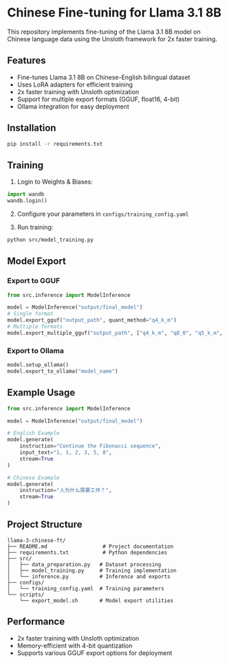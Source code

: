 # Chinese Fine-tuning for Llama 3.1 8B

This repository implements fine-tuning of the Llama 3.1 8B model on Chinese language data using the Unsloth framework for 2x faster training.

## Features

- Fine-tunes Llama 3.1 8B on Chinese-English bilingual dataset
- Uses LoRA adapters for efficient training
- 2x faster training with Unsloth optimization
- Support for multiple export formats (GGUF, float16, 4-bit)
- Ollama integration for easy deployment

## Installation

```bash
pip install -r requirements.txt
```

## Training

1. Login to Weights & Biases:
```python
import wandb
wandb.login()
```

2. Configure your parameters in `configs/training_config.yaml`

3. Run training:
```bash
python src/model_training.py
```

## Model Export

### Export to GGUF
```python
from src.inference import ModelInference

model = ModelInference("output/final_model")
# Single format
model.export_gguf("output_path", quant_method="q4_k_m")
# Multiple formats
model.export_multiple_gguf("output_path", ["q4_k_m", "q8_0", "q5_k_m", "f16"])
```

### Export to Ollama
```python
model.setup_ollama()
model.export_to_ollama("model_name")
```

## Example Usage

```python
from src.inference import ModelInference

model = ModelInference("output/final_model")

# English Example
model.generate(
    instruction="Continue the Fibonacci sequence",
    input_text="1, 1, 2, 3, 5, 8",
    stream=True
)

# Chinese Example
model.generate(
    instruction="人为什么需要工作？",
    stream=True
)
```

## Project Structure
```
llama-3-chinese-ft/
├── README.md                  # Project documentation
├── requirements.txt           # Python dependencies
├── src/
│   ├── data_preparation.py   # Dataset processing
│   ├── model_training.py     # Training implementation
│   └── inference.py          # Inference and exports
├── configs/
│   └── training_config.yaml  # Training parameters
└── scripts/
    └── export_model.sh       # Model export utilities
```

## Performance

- 2x faster training with Unsloth optimization
- Memory-efficient with 4-bit quantization
- Supports various GGUF export options for deployment
